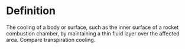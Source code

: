 # Definition

The cooling of a body or surface, such as the inner surface of a rocket
combustion chamber, by maintaining a thin fluid layer over the affected
area. Compare transpiration cooling.
